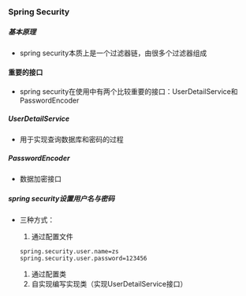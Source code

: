 ### Spring Security



##### 基本原理

- spring security本质上是一个过滤器链，由很多个过滤器组成



#### 重要的接口

- spring security在使用中有两个比较重要的接口：UserDetailService和PasswordEncoder

##### UserDetailService

- 用于实现查询数据库和密码的过程

##### PasswordEncoder

- 数据加密接口





##### spring security设置用户名与密码

- 三种方式：

  1. 通过配置文件

  ```properties
  spring.security.user.name=zs
  spring.security.user.password=123456
  ```

  

  1. 通过配置类
  2. 自实现编写实现类（实现UserDetailService接口）